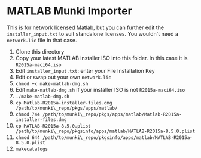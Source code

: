 MATLAB Munki Importer
=====================

This is for network licensed Matlab, but you can further edit the `installer_input.txt` 
to suit standalone licenses. You wouldn't need a `network.lic` file in that case.

1. Clone this directory
2. Copy your latest MATLAB installer ISO into this folder. In this case it is `R2015a-maci64.iso`
3. Edit `installer_input.txt`: enter your File Installation Key
4. Edit or swap out your own `network.lic`
5. `chmod +x make-matlab-dmg.sh`
6. Edit `make-matlab-dmg.sh` if your installer ISO is not `R2015a-maci64.iso`
6. `./make-matlab-dmg.sh`
7. `cp Matlab-R2015a-installer-files.dmg /path/to/munki\_repo/pkgs/apps/matlab/`
8. `chmod 744 /path/to/munki\_repo/pkgs/apps/matlab/Matlab-R2015a-installer-files.dmg`
9. `cp MATLAB-R2015a-8.5.0.plist /path/to/munki\_repo/pkgsinfo/apps/matlab/MATLAB-R2015a-8.5.0.plist`
10. `chmod 644 /path/to/munki\_repo/pkgsinfo/apps/matlab/MATLAB-R2015a-8.5.0.plist`
11. `makecatalogs`